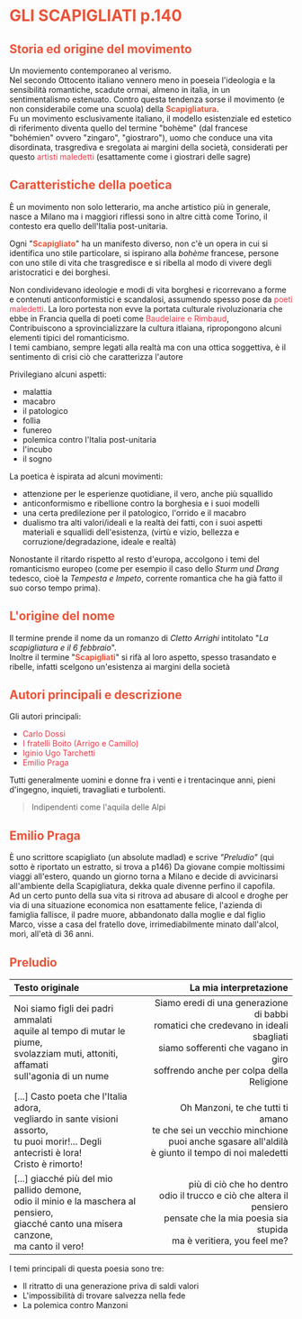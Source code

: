 # <span style="color:#eb5338;">**GLI SCAPIGLIATI** p.140</span>

## <span style="color:#eb5338;">Storia ed origine del movimento</span>

Un moviemento contemporaneo al verismo.<br>
Nel secondo Ottocento italiano vennero meno in poeseia l'ideologia e la sensibilità romantiche, scadute ormai, almeno in italia, in un sentimentalismo estenuato. Contro questa tendenza sorse il movimento (e non considerabile come una scuola) della <span style="color:#eb5338">**Scapigliatura**</span>.<br>
Fu un movimento esclusivamente italiano, il modello esistenziale ed estetico di riferimento diventa quello del termine "bohème" (dal francese "bohémien" ovvero "zingaro", "giostraro"), uomo che conduce una vita disordinata, trasgrediva e sregolata ai margini della società, considerati per questo <span style="color:#eb3847">artisti maledetti</span> (esattamente come i giostrari delle sagre)

## <span style="color:#eb5338;">Caratteristiche della poetica</span>

È un movimento non solo letterario, ma anche artistico più in generale, nasce a Milano ma i maggiori riflessi sono in altre città come Torino, il contesto era quello dell'Italia post-unitaria.

Ogni "<span style="color:#eb5338"><b>Scapigliato</b></span>" ha un manifesto diverso, non c'è un opera in cui si identifica uno stile particolare, si ispirano alla *bohème* francese, persone con uno stile di vita che trasgredisce e si ribella al modo di vivere degli aristocratici e dei borghesi.

Non condividevano ideologie e modi di vita borghesi e ricorrevano a forme e contenuti anticonformistici e scandalosi, assumendo spesso pose da <span style="color:#eb3847">poeti maledetti</span>.
La loro portesta non evve la portata culturale rivoluzionaria che ebbe in Francia quella di poeti come <span style="color:#eb3847">Baudelaire e Rimbaud</span>,<br>
Contribuiscono a sprovincializzare la cultura itlaiana, ripropongono alcuni elementi tipici del romanticismo.<br>
I temi cambiano, sempre legati alla realtà ma con una ottica soggettiva, è il sentimento di crisi ciò che caratterizza l'autore

Privilegiano alcuni aspetti:
- malattia
- macabro
- il patologico
- follia
- funereo
- polemica contro l'Italia post-unitaria
- l'incubo
- il sogno

 La poetica è ispirata ad alcuni movimenti:
 - attenzione per le esperienze quotidiane, il vero, anche più squallido
 - anticonformismo e ribellione contro la borghesia e i suoi modelli
 - una certa predilezione per il patologico, l'orrido e il macabro
 - dualismo tra alti valori/ideali e la realtà dei fatti, con i suoi aspetti materiali e squallidi dell'esistenza, (virtù e vizio, bellezza e corruzione/degradazione, ideale e realtà)

Nonostante il ritardo rispetto al resto d'europa, accolgono i temi del romanticismo europeo (come per esempio il caso dello *Sturm und Drang* tedesco, cioè la *Tempesta e Impeto*, corrente romantica che ha già fatto il suo corso tempo prima).

## <span style="color:#eb5338;">L'origine del nome</span>

Il termine prende il nome da un romanzo di *Cletto Arrighi* intitolato "*La scapigliatura e il 6 febbraio*".<br>
Inoltre il termine "<span style="color:#eb5338"><b>Scapigliati</b></span>" si rifà al loro aspetto, spesso trasandato e ribelle, infatti scelgono un'esistenza ai margini della società<br>

## <span style="color:#eb5338;">Autori principali e descrizione</span>

Gli autori principali:
- <span style="color:#eb3847">Carlo Dossi</span>
- <span style="color:#eb3847">I fratelli Boito (Arrigo e Camillo)</span>
- <span style="color:#eb3847">Iginio Ugo Tarchetti</span>
- <span style="color:#eb3847">Emilio Praga</span>

Tutti generalmente uomini e donne fra i venti e i trentacinque anni, pieni d'ingegno, inquieti, travagliati e turbolenti.
> Indipendenti come l'aquila delle Alpi

## <span style="color:#eb5338;">Emilio Praga</span>

È uno scrittore scapigliato (un absolute madlad) e scrive *"Preludio"* (qui sotto è riportato un estratto, si trova a p146)
Da giovane compie moltissimi viaggi all'estero, quando un giorno torna a Milano e decide di avvicinarsi all'ambiente della Scapigliatura, dekka quale divenne perfino il capofila.<br>
Ad un certo punto della sua vita si ritrova ad abusare di alcool e droghe per via di una situazione economica non esattamente felice, l'azienda di famiglia fallisce, il padre muore, abbandonato dalla moglie e dal figlio Marco, visse a casa del fratello dove, irrimediabilmente minato dall'alcol, morì, all'età di 36 anni.

## <span style="color:#eb5338;">Preludio</span>
|Testo originale|La mia interpretazione|
|:---|---:|
|Noi siamo figli dei padri ammalati<br>aquile al tempo di mutar le piume,<br>svolazziam muti, attoniti, affamati<br>sull'agonia di un nume|Siamo eredi di una generazione di babbi<br>romatici che credevano in ideali sbagliati<br>siamo sofferenti che vagano in giro<br>soffrendo anche per colpa della Religione|
|[...] Casto poeta che l'Italia adora,<br>vegliardo in sante visioni assorto,<br>tu puoi morir!... Degli antecristi è lora!<br>Cristo è rimorto!|Oh Manzoni, te che tutti ti amano<br>te che sei un vecchio minchione<br>puoi anche sgasare all'aldilà<br>è giunto il tempo di noi maledetti|
|[...] giacché più del mio pallido demone,<br>odio il minio e la maschera al pensiero,<br>giacché canto una misera canzone,<br>ma canto il vero!|più di ciò che ho dentro<br>odio il trucco e ciò che altera il pensiero<br>pensate che la mia poesia sia stupida<br>ma è veritiera, you feel me?|

I temi principali di questa poesia sono tre:
- Il ritratto di una generazione priva di saldi valori
- L'impossibilità di trovare salvezza nella fede
- La polemica contro Manzoni